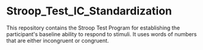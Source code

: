 # Stroop_Test_IC_Standardization
This repository contains the Stroop Test Program for establishing the participant's baseline ability to respond to stimuli. It uses words of numbers that are either incongruent or congruent.
